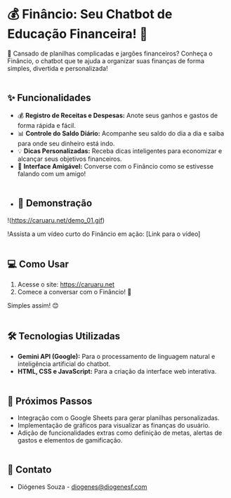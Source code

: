 # 💰 Finâncio: Seu Chatbot de Educação Financeira! 🤖

👋 Cansado de planilhas complicadas e jargões financeiros? Conheça o Finâncio, o chatbot que te ajuda a organizar suas finanças de forma simples, divertida e personalizada!
<br><br>
## ✨ Funcionalidades

* 💰 **Registro de Receitas e Despesas:**  Anote seus ganhos e gastos de forma rápida e fácil.
* 📊 **Controle do Saldo Diário:**  Acompanhe seu saldo do dia a dia e saiba para onde seu dinheiro está indo.
* 💡 **Dicas Personalizadas:**  Receba dicas inteligentes para economizar e alcançar seus objetivos financeiros.
* 💬 **Interface Amigável:** Converse com o Finâncio como se estivesse falando com um amigo!
<br><br>
* ## 🚀 Demonstração

!(https://caruaru.net/demo_01.gif)

!Assista a um vídeo curto do Finâncio em ação: [Link para o vídeo]
<br><br>
## 💻 Como Usar

1. Acesse o site: <https://caruaru.net>
2. Comece a conversar com o Finâncio! 💬

Simples assim! 😊
<br><br>
## 🛠️ Tecnologias Utilizadas

* **Gemini API (Google):**  Para o processamento de linguagem natural e inteligência artificial do chatbot.
* **HTML, CSS e JavaScript:**  Para a criação da interface web interativa.
<br><br>
## 🚀 Próximos Passos

* Integração com o Google Sheets para gerar planilhas personalizadas.
* Implementação de gráficos para visualizar as finanças do usuário.
* Adição de funcionalidades extras como definição de metas, alertas de gastos e elementos de gamificação.
<br><br>
## 📧 Contato

* Diógenes Souza - diogenes@diogenesf.com
